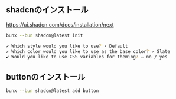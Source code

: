 ## shadcnのインストール 

https://ui.shadcn.com/docs/installation/next

```bash
bunx --bun shadcn@latest init

✔ Which style would you like to use? › Default
✔ Which color would you like to use as the base color? › Slate
✔ Would you like to use CSS variables for theming? … no / yes
```

## buttonのインストール 

```bash
bunx --bun shadcn@latest add button
```
